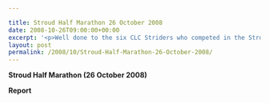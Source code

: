 ```yaml
---

title: Stroud Half Marathon 26 October 2008
date: 2008-10-26T09:00:00+00:00
excerpt: '<p>Well done to the six CLC Striders who competed in the Stroud Half Marathon. Brendan Ward, Club Chairman Stroud Half Marathon 26 October Photos Report Results</p>'
layout: post
permalink: /2008/10/Stroud-Half-Marathon-26-October-2008/
---
```

**Stroud Half Marathon (26 October 2008)**

**Report**
